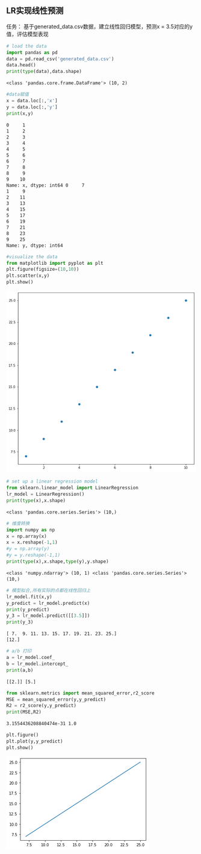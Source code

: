 ## LR实现线性预测
任务：
基于generated_data.csv数据，建立线性回归模型，预测x = 3.5对应的y值，评估模型表现


```python
# load the data
import pandas as pd
data = pd.read_csv('generated_data.csv')
data.head()
print(type(data),data.shape)
```

    <class 'pandas.core.frame.DataFrame'> (10, 2)
    


```python
#data赋值
x = data.loc[:,'x']
y = data.loc[:,'y']
print(x,y)
```

    0     1
    1     2
    2     3
    3     4
    4     5
    5     6
    6     7
    7     8
    8     9
    9    10
    Name: x, dtype: int64 0     7
    1     9
    2    11
    3    13
    4    15
    5    17
    6    19
    7    21
    8    23
    9    25
    Name: y, dtype: int64
    


```python
#visualize the data
from matplotlib import pyplot as plt
plt.figure(figsize=(10,10))
plt.scatter(x,y)
plt.show()
```


![png](output_3_0.png)



```python
# set up a linear regression model
from sklearn.linear_model import LinearRegression
lr_model = LinearRegression()
print(type(x),x.shape)
```

    <class 'pandas.core.series.Series'> (10,)
    


```python
# 维度转换
import numpy as np
x = np.array(x)
x = x.reshape(-1,1)
#y = np.array(y)
#y = y.reshape(-1,1)
print(type(x),x.shape,type(y),y.shape)
```

    <class 'numpy.ndarray'> (10, 1) <class 'pandas.core.series.Series'> (10,)
    


```python
# 模型拟合,所有实际的点都在线性回归上
lr_model.fit(x,y)
y_predict = lr_model.predict(x)
print(y_predict)
y_3 = lr_model.predict([[3.5]])
print(y_3)
```

    [ 7.  9. 11. 13. 15. 17. 19. 21. 23. 25.]
    [12.]
    


```python
# a/b 打印
a = lr_model.coef_
b = lr_model.intercept_
print(a,b)
```

    [[2.]] [5.]
    


```python
from sklearn.metrics import mean_squared_error,r2_score
MSE = mean_squared_error(y,y_predict)
R2 = r2_score(y,y_predict)
print(MSE,R2)
```

    3.1554436208840474e-31 1.0
    


```python
plt.figure()
plt.plot(y,y_predict)
plt.show()
```


![png](output_9_0.png)

